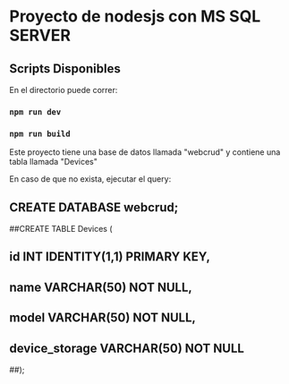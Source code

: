 # Proyecto de nodesjs con MS SQL SERVER

## Scripts Disponibles

En el directorio puede correr:

### `npm run dev`
### `npm run build`

Este proyecto tiene una base de datos llamada "webcrud" y contiene una tabla llamada "Devices" 

En caso de que no exista, ejecutar el query:

## CREATE DATABASE webcrud;

##CREATE TABLE Devices (
##    id INT IDENTITY(1,1) PRIMARY KEY,
##    name VARCHAR(50) NOT NULL,
##    model VARCHAR(50) NOT NULL,
##    device_storage VARCHAR(50) NOT NULL
##);
